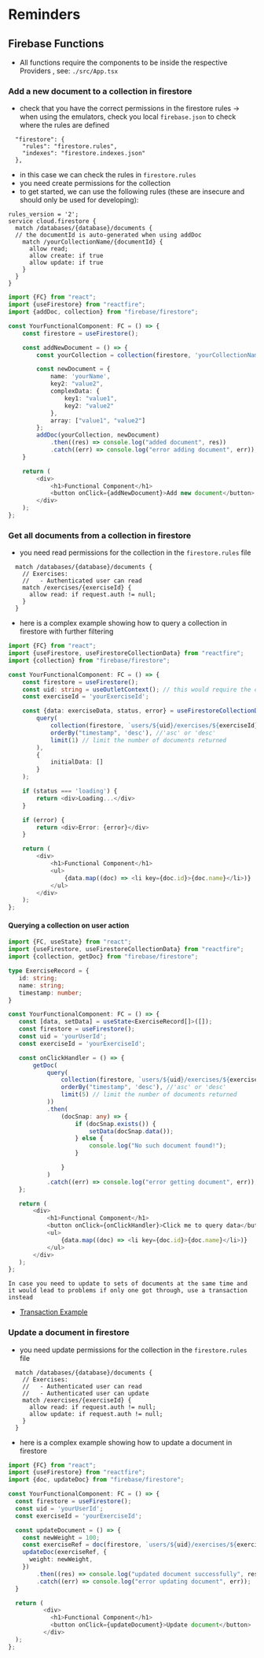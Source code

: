 
# Reminders

## Firebase Functions

- All functions require the components to be inside the respective Providers
  , see: `./src/App.tsx`

### Add a new document to a collection in firestore

- check that you have the correct permissions in the firestore rules
  -> when using the emulators, check you local `firebase.json` to check where the rules are defined

```
  "firestore": {
    "rules": "firestore.rules",
    "indexes": "firestore.indexes.json"
  },
```

- in this case we can check the rules in `firestore.rules`
- you need create permissions for the collection
- to get started, we can use the following rules (these are insecure and should only be used for developing):

```
rules_version = '2';
service cloud.firestore {
  match /databases/{database}/documents {
  // the documentId is auto-generated when using addDoc
    match /yourCollectionName/{documentId} {
      allow read;
      allow create: if true
      allow update: if true
    }
  }
}

```

```typescript jsx
import {FC} from "react";
import {useFirestore} from "reactfire";
import {addDoc, collection} from "firebase/firestore";

const YourFunctionalComponent: FC = () => {
    const firestore = useFirestore();

    const addNewDocument = () => {
        const yourCollection = collection(firestore, 'yourCollectionName');

        const newDocument = {
            name: 'yourName',
            key2: "value2",
            complexData: {
                key1: "value1",
                key2: "value2"
            },
            array: ["value1", "value2"]
        };
        addDoc(yourCollection, newDocument)
            .then((res) => console.log("added document", res))
            .catch((err) => console.log("error adding document", err));
    }

    return (
        <div>
            <h1>Functional Component</h1>
            <button onClick={addNewDocument}>Add new document</button>
        </div>
    );
};
```

### Get all documents from a collection in firestore

- you need read permissions for the collection in the `firestore.rules` file

```
  match /databases/{database}/documents {
    // Exercises:
    //   - Authenticated user can read
    match /exercises/{exerciseId} {
      allow read: if request.auth != null;
    }
  }
```

- here is a complex example showing how to query a collection in firestore with further filtering

```typescript jsx
import {FC} from "react";
import {useFirestore, useFirestoreCollectionData} from "reactfire";
import {collection} from "firebase/firestore";

const YourFunctionalComponent: FC = () => {
    const firestore = useFirestore();
    const uid: string = useOutletContext(); // this would require the component to be inside the UserProvider `./src/providers/UserProvider`
    const exerciseId = 'yourExerciseId';

    const {data: exerciseData, status, error} = useFirestoreCollectionData(
        query(
            collection(firestore, `users/${uid}/exercises/${exerciseId}/records`),
            orderBy("timestamp", 'desc'), //'asc' or 'desc'
            limit(1) // limit the number of documents returned
        ),
        {
            initialData: []
        }
    );

    if (status === 'loading') {
        return <div>Loading...</div>
    }

    if (error) {
        return <div>Error: {error}</div>
    }

    return (
        <div>
            <h1>Functional Component</h1>
            <ul>
                {data.map((doc) => <li key={doc.id}>{doc.name}</li>)}
            </ul>
        </div>
    );
};
```

#### Querying a collection on user action

 ```typescript jsx
 import {FC, useState} from "react";
import {useFirestore, useFirestoreCollectionData} from "reactfire";
import {collection, getDoc} from "firebase/firestore";

type ExerciseRecord = {
    id: string;
    name: string;
    timestamp: number;
}

const YourFunctionalComponent: FC = () => {
    const [data, setData] = useState<ExerciseRecord[]>([]);
    const firestore = useFirestore();
    const uid = 'yourUserId';
    const exerciseId = 'yourExerciseId';

    const onClickHandler = () => {
        getDoc(
            query(
                collection(firestore, `users/${uid}/exercises/${exerciseId}/records`),
                orderBy("timestamp", 'desc'), //'asc' or 'desc'
                limit(5) // limit the number of documents returned
            ))
            .then(
                (docSnap: any) => {
                    if (docSnap.exists()) {
                        setData(docSnap.data());
                    } else {
                        console.log("No such document found!");
                    }

                }
            )
            .catch((err) => console.log("error getting document", err));
    };

    return (
        <div>
            <h1>Functional Component</h1>
            <button onClick={onClickHandler}>Click me to query data</button>
            <ul>
                {data.map((doc) => <li key={doc.id}>{doc.name}</li>)}
            </ul>
        </div>
    );
};
 ```

``In case you need to update to sets of documents at the same time and it would lead to problems if only one got through, use a transaction instead``

- [Transaction Example](https://firebase.google.com/codelabs/firestore-web#10)

### Update a document in firestore

- you need update permissions for the collection in the `firestore.rules` file

```
  match /databases/{database}/documents {
    // Exercises:
    //   - Authenticated user can read
    //   - Authenticated user can update
    match /exercises/{exerciseId} {
      allow read: if request.auth != null;
      allow update: if request.auth != null;
    }
  }
```

- here is a complex example showing how to update a document in firestore

```typescript jsx
import {FC} from "react";
import {useFirestore} from "reactfire";
import {doc, updateDoc} from "firebase/firestore";

const YourFunctionalComponent: FC = () => {
  const firestore = useFirestore();
  const uid = 'yourUserId';
  const exerciseId = 'yourExerciseId';

  const updateDocument = () => {
    const newWeight = 100;
    const exerciseRef = doc(firestore, `users/${uid}/exercises/${exerciseId}`);
    updateDoc(exerciseRef, {
      weight: newWeight,
    })
        .then((res) => console.log("updated document successfully", res))
        .catch((err) => console.log("error updating document", err));
  }

  return (
          <div>
            <h1>Functional Component</h1>
            <button onClick={updateDocument}>Update document</button>
          </div>
  );
};
```